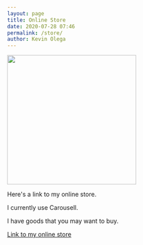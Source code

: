 ```yaml
--- 
layout: page
title: Online Store
date: 2020-07-28 07:46
permalink: /store/ 
author: Kevin Olega 
--- 
```

<img src="{{ site.url }}/images/2019-07-Kevin-Gray.jpg" width="300">

Here's a link to my online store.

I currently use Carousell.

I have goods that you may want to buy.

[Link to my online store](https://carousell.com/kevinolega)